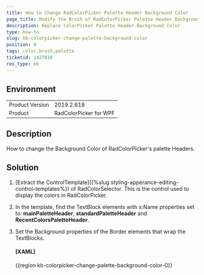 ```yaml
---
title: How to Change RadColorPicker Palette Header Background Color
page_title: Modify the Brush of RadColorPicker Palette Header Background
description: Replace ColorPicker Palette Header Background Color
type: how-to
slug: kb-colorpicker-change-palette-background-color
position: 0
tags: color,brush,palette
ticketid: 1427810
res_type: kb
---
```


## Environment
<table>
	<tbody>
		<tr>
			<td>Product Version</td>
			<td>2019.2.618</td>
		</tr>
		<tr>
			<td>Product</td>
			<td>RadColorPicker for WPF</td>
		</tr>
	</tbody>
</table>

## Description

How to change the Background Color of RadColorPicker's palette Headers.

## Solution

1. [Extract the ControlTemplate]({%slug styling-apperance-editing-control-templates%}) of RadColorSelector. This is the control used to display the colors in RadColorPicker.

2. In the template, find the TextBlock elements with x:Name properties set to: __mainPaletteHeader__, __standardPaletteHeader__ and __RecentColorsPaletteHeader__.

3. Set the Background properties of the Border elements that wrap the TextBlocks.

	#### __[XAML]__
	{{region kb-colorpicker-change-palette-background-color-0}}
		 <!--If you use NoXaml dlls set BasedOn="{StaticResource RadColorSelectorStyle}"-->
		 <Style x:Key="CustomRadColorSelectorStyle" TargetType="telerik:RadColorSelector">           
			<Setter Property="Template">
				<Setter.Value>
					<ControlTemplate TargetType="{x:Type telerik:RadColorSelector}">
						<!-- other parts of the template -->
						
						<!-- Change the Background property of the Border element -->
						<Border BorderBrush="#FF848484" BorderThickness="0,0,0,1" Background="#FFB900" Margin="0,0,0,3" Grid.Row="1">
							<TextBlock x:Name="mainPaletteHeader" Foreground="{TemplateBinding Foreground}" FontWeight="{TemplateBinding FontWeight}" FontStyle="{TemplateBinding FontStyle}" FontSize="{TemplateBinding FontSize}" Margin="10,2,2,2" Text="{TemplateBinding MainPaletteHeaderText}" VerticalAlignment="Center"/>
						</Border>

						<!-- other parts of the template -->
						
						<!-- Change the Background property of the Border element -->
						 <Border x:Name="StandardPaletteBorder" BorderBrush="#FF848484" BorderThickness="0,0,0,1" Background="#FFB900" Margin="0,2,0,3" Grid.Row="4">
							<TextBlock x:Name="standardPaletteHeader" Foreground="{TemplateBinding Foreground}" FontWeight="{TemplateBinding FontWeight}" FontSize="{TemplateBinding FontSize}" Margin="10,2,2,2" Text="{TemplateBinding StandardPaletteHeaderText}" VerticalAlignment="Center"/>
						</Border>
						
						<!-- other parts of the template -->
						
						<!-- Change the Background property of the Border element -->
						<Border x:Name="RecentColorsPaletteBorder" BorderBrush="#FF848484" BorderThickness="0,0,0,1" Background="#FFB900" Margin="0,2,0,3" Grid.Row="6" Visibility="Collapsed">
							<TextBlock x:Name="RecentColorsPaletteHeader" Foreground="{TemplateBinding Foreground}" FontWeight="{TemplateBinding FontWeight}" FontSize="{TemplateBinding FontSize}" Margin="10,2,2,2" Text="{TemplateBinding RecentColorsHeaderText}" VerticalAlignment="Center"/>
						</Border>
											
						<!-- other parts of the template -->
					</ControlTemplate>
				</Setter.Value>
			</Setter>
		</Style>
	{{endregion}}

4. Apply the customized template using the __ColorSelectorStyle__ property of RadColorPicker.

	#### __[XAML]__
	{{region kb-colorpicker-change-palette-background-color-0}}
		<telerik:RadColorPicker ColorSelectorStyle="{StaticResource CustomRadColorSelectorStyle}" />
	{{endregion}}
	
![](images/kb-colorpicker-change-palette-background-color-0.png)



